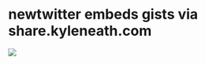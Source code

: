 <!--
id: 1168875842
link: http://tumblr.atmos.org/post/1168875842/newtwitter-embeds-gists-via-share-kyleneath-com
slug: newtwitter-embeds-gists-via-share-kyleneath-com
date: Wed Sep 22 2010 14:12:49 GMT-0700 (PDT)
publish: 2010-09-022
tags: 
title: newtwitter embeds gists via share.kyleneath.com
-->


newtwitter embeds gists via share.kyleneath.com
===============================================

![](http://www.tumblr.com/photo/1280/atmos/1168875842/1/tumblr_l962xeIQwF1qz4sng)

